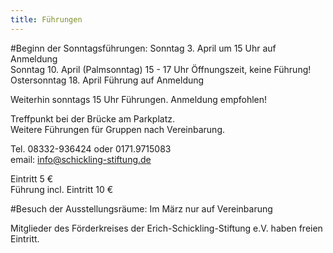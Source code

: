 ```yaml
---
title: Führungen
---
```


#Beginn der Sonntagsführungen:
Sonntag 3. April um 15 Uhr auf Anmeldung   
Sonntag 10. April (Palmsonntag) 15 - 17 Uhr Öffnungszeit, keine Führung!   
Ostersonntag 18. April Führung auf Anmeldung

Weiterhin sonntags 15 Uhr Führungen.
Anmeldung empfohlen!    

Treffpunkt bei der Brücke am Parkplatz.   
Weitere Führungen für Gruppen nach Vereinbarung.   
  
Tel. 08332-936424 oder 0171.9715083    
email: info@schickling-stiftung.de  

Eintritt 5 €  
Führung incl. Eintritt 10 € 

#Besuch der Ausstellungsräume:
Im März nur auf Vereinbarung



Mitglieder des Förderkreises der Erich-Schickling-Stiftung e.V. haben freien Eintritt.








